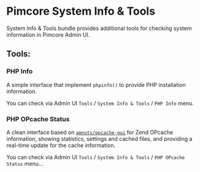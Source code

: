 # Pimcore System Info & Tools
System Info & Tools bundle provides additional tools for checking system information in Pimcore Admin UI.

## Tools:

### PHP Info
A simple interface that implement `phpinfo()` to provide PHP installation information.

You can check via Admin UI `Tools` / `System Info & Tools` / `PHP Info` menu.

### PHP OPcache Status
A clean interface based on [`amnuts/opcache-gui`](https://github.com/amnuts/opcache-gui) for 
Zend OPcache information, showing statistics, settings and cached files, and providing a real-time update 
for the cache information.

You can check via Admin UI `Tools` / `System Info & Tools` / `PHP OPcache Status` menu...
